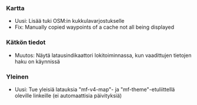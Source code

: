 
### Kartta
- Uusi: Lisää tuki OSM:in kukkulavarjostukselle
- Fix: Manually copied waypoints of a cache not all being displayed

### Kätkön tiedot
- Muutos: Näytä latausindikaattori lokitoiminnassa, kun vaadittujen tietojen haku on käynnissä

### Yleinen
- Uusi: Tue yleisiä latauksia "mf-v4-map"- ja "mf-theme"-etuliittellä oleville linkeille (ei automaattisia päivityksiä)
